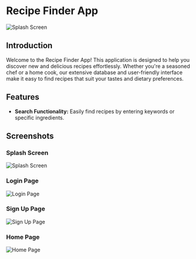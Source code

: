 # Recipe Finder App

![Splash Screen](./assets/splash_screen.png)

## Introduction
Welcome to the Recipe Finder App! This application is designed to help you discover new and delicious recipes effortlessly. Whether you're a seasoned chef or a home cook, our extensive database and user-friendly interface make it easy to find recipes that suit your tastes and dietary preferences.

## Features
- **Search Functionality:** Easily find recipes by entering keywords or specific ingredients.

## Screenshots

### Splash Screen
![Splash Screen](./assets/splash_screen.png)

### Login Page
![Login Page](./assets/login_screen.png)

### Sign Up Page
![Sign Up Page](./assets/signup_screen.png)

### Home Page
![Home Page](./assets/home_screen.png)
